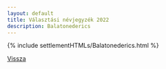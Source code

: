 ```yaml
---
layout: default
title: Választási névjegyzék 2022
description: Balatonederics
---
```


{% include settlementHTMLs/Balatonederics.html %}

[Vissza](./)